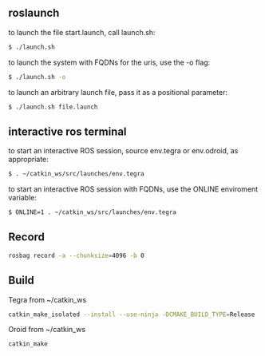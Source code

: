 ## roslaunch

to launch the file start.launch, call launch.sh:

```sh
$ ./launch.sh
```

to launch the system with FQDNs for the uris, use the -o flag:

```sh
$ ./launch.sh -o
```

to launch an arbitrary launch file, pass it as a positional parameter:

```sh
$ ./launch.sh file.launch
```

## interactive ros terminal

to start an interactive ROS session, source env.tegra or env.odroid, as appropriate:

```sh
$ . ~/catkin_ws/src/launches/env.tegra
```

to start an interactive ROS session with FQDNs, use the ONLINE enviroment variable:

```sh
$ ONLINE=1 . ~/catkin_ws/src/launches/env.tegra

```

## Record
```sh
rosbag record -a --chunksize=4096 -b 0
```
## Build
Tegra
from ~/catkin_ws
```sh
catkin_make_isolated --install --use-ninja -DCMAKE_BUILD_TYPE=Release
```

Oroid
from ~/catkin_ws
```sh
catkin_make
```
